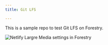 ```yaml
---
title: Git LFS

---
```

This is a sample repo to test Git LFS on Forestry.

![Netlify Largre Media settings in Forestry](https://github-lfs-nlm.netlify.app/img/nlm-settings-2.png)